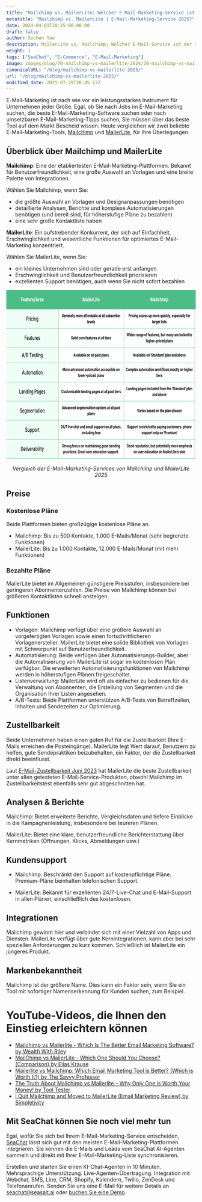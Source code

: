 ```yaml
---
title: "Mailchimp vs. MailerLite: Welcher E-Mail-Marketing-Service ist 2025 der richtige für Sie?"
metatitle: "Mailchimp vs. MailerLite | E-Mail-Marketing-Service 2025?"
date: 2024-04-01T10:25:00-08:00
draft: false
author: Xuchen Yao
description: MailerLite vs. Mailchimp, Welcher E-Mail-Service ist der richtige für Sie? Unser ausführlicher Vergleich schlüsselt Funktionen, Preise und mehr auf.
weight: 1
tags: ["SeaChat", "E-Commerce", "E-Mail-Marketing"]
image: images/blog/70-mailchimp-vs-mailerlite-2024/70-mailchimp-vs-mailerlite-2024.jpg
canonicalURL: "/blog/mailchimp-vs-mailerlite-2025/"
url: "/blog/mailchimp-vs-mailerlite-2025/"
modified_date: 2025-07-29T20:45:17Z
---
```


E-Mail-Marketing ist nach wie vor ein leistungsstarkes Instrument für Unternehmen jeder Größe. Egal, ob Sie nach Jobs im E-Mail-Marketing suchen, die beste E-Mail-Marketing-Software suchen oder nach umsetzbaren E-Mail-Marketing-Tipps suchen, Sie müssen über das beste Tool auf dem Markt Bescheid wissen. Heute vergleichen wir zwei beliebte E-Mail-Marketing-Tools, [Mailchimp](https://mailchimp.com/) und [MailerLite](https://www.mailerlite.com/), für Ihre Überlegungen.


## Überblick über Mailchimp und MailerLite

**Mailchimp**: Eine der etabliertesten E-Mail-Marketing-Plattformen. Bekannt für Benutzerfreundlichkeit, eine große Auswahl an Vorlagen und eine breite Palette von Integrationen.

Wählen Sie Mailchimp, wenn Sie:

- die größte Auswahl an Vorlagen und Designanpassungen benötigen
- detaillierte Analysen, Berichte und komplexe Automatisierungen benötigen (und bereit sind, für höherstufige Pläne zu bezahlen)
- eine sehr große Kontaktliste haben



**MailerLite**: Ein aufstrebender Konkurrent, der sich auf Einfachheit, Erschwinglichkeit und wesentliche Funktionen für optimiertes E-Mail-Marketing konzentriert.

Wählen Sie MailerLite, wenn Sie:

- ein kleines Unternehmen sind oder gerade erst anfangen
- Erschwinglichkeit und Benutzerfreundlichkeit priorisieren
- exzellenten Support benötigen, auch wenn Sie nicht sofort bezahlen

<center>
<img height="450px" src="/images/blog/70-mailchimp-vs-mailerlite-2024/mailchimp-and-mailerlite-email-marketing-service-comparison-2024.png" alt="Vergleich der E-Mail-Marketing-Services von Mailchimp und MailerLite 2025"/>

*Vergleich der E-Mail-Marketing-Services von Mailchimp und MailerLite 2025*
</center>

## Preise

### Kostenlose Pläne

Beide Plattformen bieten großzügige kostenlose Pläne an.

- Mailchimp: Bis zu 500 Kontakte, 1.000 E-Mails/Monat (sehr begrenzte Funktionen)
- MailerLite: Bis zu 1.000 Kontakte, 12.000 E-Mails/Monat (mit mehr Funktionen)

### Bezahlte Pläne
MailerLite bietet im Allgemeinen günstigere Preisstufen, insbesondere bei geringeren Abonnentenzahlen. Die Preise von Mailchimp können bei größeren Kontaktlisten schnell ansteigen.

## Funktionen


- Vorlagen: Mailchimp verfügt über eine größere Auswahl an vorgefertigten Vorlagen sowie einen fortschrittlicheren Vorlagenersteller. MailerLite bietet eine solide Bibliothek von Vorlagen mit Schwerpunkt auf Benutzerfreundlichkeit.
- Automatisierung: Beide verfügen über Automatisierungs-Builder, aber die Automatisierung von MailerLite ist sogar im kostenlosen Plan verfügbar. Die erweiterten Automatisierungsfunktionen von Mailchimp werden in höherstufigen Plänen freigeschaltet.
- Listenverwaltung: MailerLite wird oft als einfacher zu bedienen für die Verwaltung von Abonnenten, die Erstellung von Segmenten und die Organisation Ihrer Listen angesehen.
- A/B-Tests: Beide Plattformen unterstützen A/B-Tests von Betreffzeilen, Inhalten und Sendezeiten zur Optimierung.


## Zustellbarkeit

Beide Unternehmen haben einen guten Ruf für die Zustellbarkeit (Ihre E-Mails erreichen die Posteingänge). MailerLite legt Wert darauf, Benutzern zu helfen, gute Sendepraktiken beizubehalten, ein Faktor, der die Zustellbarkeit direkt beeinflusst.

Laut [​​E-Mail-Zustellbarkeit Juni 2023](https://www.emailtooltester.com/en/blog/email-deliverability-june-2023/) hat MailerLite die beste Zustellbarkeit unter allen getesteten E-Mail-Service-Produkten, obwohl Mailchimp im Zustellbarkeitstest ebenfalls sehr gut abgeschnitten hat.

## Analysen & Berichte

Mailchimp: Bietet erweiterte Berichte, Vergleichsdaten und tiefere Einblicke in die Kampagnenleistung, insbesondere bei teureren Plänen.

MailerLite: Bietet eine klare, benutzerfreundliche Berichterstattung über Kernmetriken (Öffnungen, Klicks, Abmeldungen usw.)

## Kundensupport

- Mailchimp: Beschränkt den Support auf kostenpflichtige Pläne. Premium-Pläne beinhalten telefonischen Support.

- MailerLite: Bekannt für exzellenten 24/7-Live-Chat und E-Mail-Support in allen Plänen, einschließlich des kostenlosen.

## Integrationen
Mailchimp gewinnt hier und verbindet sich mit einer Vielzahl von Apps und Diensten. MailerLite verfügt über gute Kernintegrationen, kann aber bei sehr speziellen Anforderungen zu kurz kommen. Schließlich ist MailerLite ein jüngeres Produkt.

## Markenbekanntheit
Mailchimp ist der größere Name. Dies kann ein Faktor sein, wenn Sie ein Tool mit sofortiger Namenserkennung für Kunden suchen, zum Beispiel.


# YouTube-Videos, die Ihnen den Einstieg erleichtern können

- [Mailchimp vs Mailerlite - Which Is The Better Email Marketing Software? by Wealth With Riley](https://www.youtube.com/watch?v=lYaWNT4GqFM)
- [MailChimp vs MailerLite - Which One Should You Choose? (Comparison) by Elias Krause](https://www.youtube.com/watch?v=aKjYio1rJcA)
- [Mailerlite vs Mailchimp: Which Email Marketing Tool is Better? (Which is Worth It?) by The Savvy Professor](https://www.youtube.com/watch?v=4mmyr8pV9as)
- [The Truth About Mailchimp vs Mailerlite – Why Only One is Worth Your Money! by Tool Tester](https://www.youtube.com/watch?v=93jal7psCzE)
- [I Quit Mailchimp and Moved to MailerLite (Email Marketing Review) by Simpletivity](https://www.youtube.com/watch?v=75Bu2NmqE9o)

## Mit SeaChat können Sie noch viel mehr tun

Egal, wofür Sie sich bei Ihrem E-Mail-Marketing-Service entscheiden, [SeaChat](https://chat.seasalt.ai/?utm_source=blog) lässt sich gut mit den meisten E-Mail-Marketing-Plattformen integrieren. Sie können die E-Mails und Leads vom SeaChat AI-Agenten sammeln und direkt mit Ihrer E-Mail-Marketing-Liste synchronisieren.

Erstellen und starten Sie einen KI-Chat-Agenten in 10 Minuten. Mehrsprachige Unterstützung. Live-Agenten-Übertragung. Integration mit Webchat, SMS, Line, CRM, Shopify, Kalendern, Twilio, ZenDesk und Telefonanrufen. Senden Sie uns eine E-Mail für weitere Details an [seachat@seasalt.ai](mailto:seameet@seasalt.ai) oder [buchen Sie eine Demo](https://meetings.hubspot.com/seasalt-ai/seasalt-meeting).